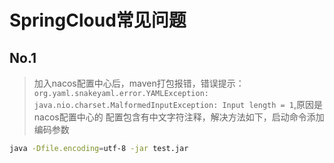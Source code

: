 # SpringCloud常见问题

## No.1

> 加入nacos配置中心后，maven打包报错，错误提示：`org.yaml.snakeyaml.error.YAMLException: java.nio.charset.MalformedInputException: Input length = 1`,原因是nacos配置中心的
> 配置包含有中文字符注释，解决方法如下，启动命令添加编码参数

```sh
java -Dfile.encoding=utf-8 -jar test.jar
```

